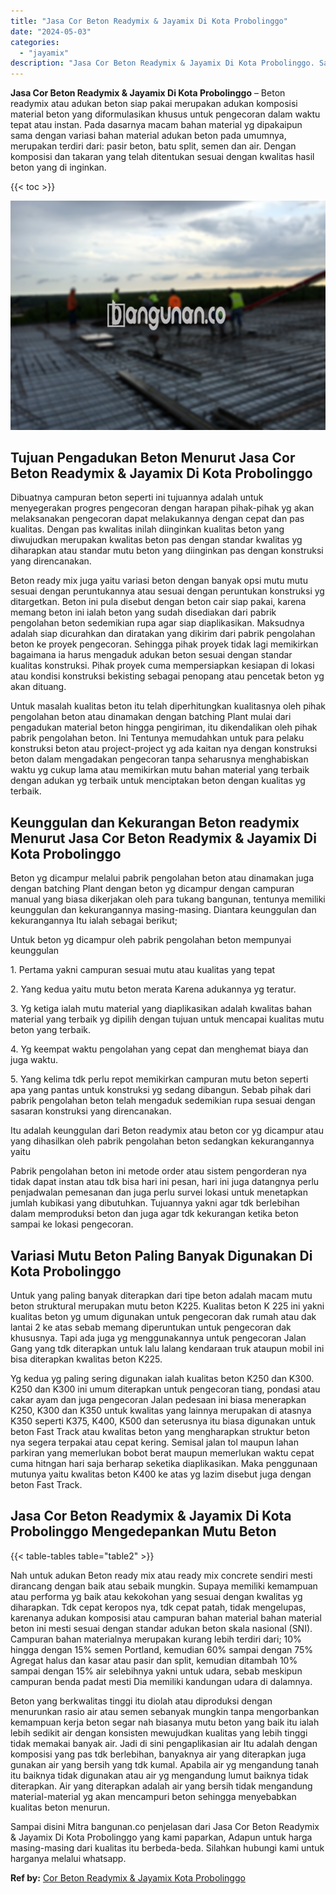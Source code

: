 ```yaml
---
title: "Jasa Cor Beton Readymix & Jayamix Di Kota Probolinggo"
date: "2024-05-03"
categories: 
  - "jayamix"
description: "Jasa Cor Beton Readymix & Jayamix Di Kota Probolinggo. Sampai disini Mitra bangunan.co penjelasan dari Jasa Cor Beton Readymix & Jayamix Di Kota Probolinggo..."
---
```


**Jasa Cor Beton Readymix & Jayamix Di Kota Probolinggo** – Beton readymix atau adukan beton siap pakai merupakan adukan komposisi material beton yang diformulasikan khusus untuk pengecoran dalam waktu tepat atau instan. Pada dasarnya macam bahan material yg dipakaipun sama dengan variasi bahan material adukan beton pada umumnya, merupakan terdiri dari: pasir beton, batu split, semen dan air. Dengan komposisi dan takaran yang telah ditentukan sesuai dengan kwalitas hasil beton yang di inginkan.

{{< toc >}}

![Jasa Cor Beton Readymix & Jayamix Di Kota Probolinggo](/images/jasa-cor-readymix-38.png)

## Tujuan Pengadukan Beton Menurut Jasa Cor Beton Readymix & Jayamix Di Kota Probolinggo

Dibuatnya campuran beton seperti ini tujuannya adalah untuk menyegerakan progres pengecoran dengan harapan pihak-pihak yg akan melaksanakan pengecoran dapat melakukannya dengan cepat dan pas kualitas. Dengan pas kwalitas inilah diinginkan kualitas beton yang diwujudkan merupakan kwalitas beton pas dengan standar kwalitas yg diharapkan atau standar mutu beton yang diinginkan pas dengan konstruksi yang direncanakan.

Beton ready mix juga yaitu variasi beton dengan banyak opsi mutu mutu sesuai dengan peruntukannya atau sesuai dengan peruntukan konstruksi yg ditargetkan. Beton ini pula disebut dengan beton cair siap pakai, karena memang beton ini ialah beton yang sudah disediakan dari pabrik pengolahan beton sedemikian rupa agar siap diaplikasikan. Maksudnya adalah siap dicurahkan dan diratakan yang dikirim dari pabrik pengolahan beton ke proyek pengecoran. Sehingga pihak proyek tidak lagi memikirkan bagaimana ia harus mengaduk adukan beton sesuai dengan standar kualitas konstruksi. Pihak proyek cuma mempersiapkan kesiapan di lokasi atau kondisi konstruksi bekisting sebagai penopang atau pencetak beton yg akan dituang.

Untuk masalah kualitas beton itu telah diperhitungkan kualitasnya oleh pihak pengolahan beton atau dinamakan dengan batching Plant mulai dari pengadukan material beton hingga pengiriman, itu dikendalikan oleh pihak pabrik pengolahan beton. Ini Tentunya memudahkan untuk para pelaku konstruksi beton atau project-project yg ada kaitan nya dengan konstruksi beton dalam mengadakan pengecoran tanpa seharusnya menghabiskan waktu yg cukup lama atau memikirkan mutu bahan material yang terbaik dengan adukan yg terbaik untuk menciptakan beton dengan kualitas yg terbaik.

## Keunggulan dan Kekurangan Beton readymix Menurut Jasa Cor Beton Readymix & Jayamix Di Kota Probolinggo

Beton yg dicampur melalui pabrik pengolahan beton atau dinamakan juga dengan batching Plant dengan beton yg dicampur dengan campuran manual yang biasa dikerjakan oleh para tukang bangunan, tentunya memiliki keunggulan dan kekurangannya masing-masing. Diantara keunggulan dan kekurangannya Itu ialah sebagai berikut;

Untuk beton yg dicampur oleh pabrik pengolahan beton mempunyai keunggulan

1\. Pertama yakni campuran sesuai mutu atau kualitas yang tepat

2\. Yang kedua yaitu mutu beton merata Karena adukannya yg teratur.

3\. Yg ketiga ialah mutu material yang diaplikasikan adalah kwalitas bahan material yang terbaik yg dipilih dengan tujuan untuk mencapai kualitas mutu beton yang terbaik.

4\. Yg keempat waktu pengolahan yang cepat dan menghemat biaya dan juga waktu.

5\. Yang kelima tdk perlu repot memikirkan campuran mutu beton seperti apa yang pantas untuk konstruksi yg sedang dibangun. Sebab pihak dari pabrik pengolahan beton telah mengaduk sedemikian rupa sesuai dengan sasaran konstruksi yang direncanakan.

Itu adalah keunggulan dari Beton readymix atau beton cor yg dicampur atau yang dihasilkan oleh pabrik pengolahan beton sedangkan kekurangannya yaitu

Pabrik pengolahan beton ini metode order atau sistem pengorderan nya tidak dapat instan atau tdk bisa hari ini pesan, hari ini juga datangnya perlu penjadwalan pemesanan dan juga perlu survei lokasi untuk menetapkan jumlah kubikasi yang dibutuhkan. Tujuannya yakni agar tdk berlebihan dalam memproduksi beton dan juga agar tdk kekurangan ketika beton sampai ke lokasi pengecoran.

## Variasi Mutu Beton Paling Banyak Digunakan Di Kota Probolinggo

Untuk yang paling banyak diterapkan dari tipe beton adalah macam mutu beton struktural merupakan mutu beton K225. Kualitas beton K 225 ini yakni kualitas beton yg umum digunakan untuk pengecoran dak rumah atau dak lantai 2 ke atas sebab memang diperuntukan untuk pengecoran dak khususnya. Tapi ada juga yg menggunakannya untuk pengecoran Jalan Gang yang tdk diterapkan untuk lalu lalang kendaraan truk ataupun mobil ini bisa diterapkan kwalitas beton K225.

Yg kedua yg paling sering digunakan ialah kualitas beton K250 dan K300. K250 dan K300 ini umum diterapkan untuk pengecoran tiang, pondasi atau cakar ayam dan juga pengecoran Jalan pedesaan ini biasa menerapkan K250, K300 dan K350 untuk kwalitas yang lainnya merupakan di atasnya K350 seperti K375, K400, K500 dan seterusnya itu biasa digunakan untuk beton Fast Track atau kwalitas beton yang mengharapkan struktur beton nya segera terpakai atau cepat kering. Semisal jalan tol maupun lahan parkiran yang memerlukan bobot berat maupun memerlukan waktu cepat cuma hitngan hari saja berharap seketika diaplikasikan. Maka penggunaan mutunya yaitu kwalitas beton K400 ke atas yg lazim disebut juga dengan beton Fast Track.

## Jasa Cor Beton Readymix & Jayamix Di Kota Probolinggo Mengedepankan Mutu Beton

{{< table-tables table="table2" >}}

Nah untuk adukan Beton ready mix atau ready mix concrete sendiri mesti dirancang dengan baik atau sebaik mungkin. Supaya memiliki kemampuan atau performa yg baik atau kekokohan yang sesuai dengan kwalitas yg diharapkan. Tdk cepat keropos nya, tdk cepat patah, tidak mengelupas, karenanya adukan komposisi atau campuran bahan material bahan material beton ini mesti sesuai dengan standar adukan beton skala nasional (SNI). Campuran bahan materialnya merupakan kurang lebih terdiri dari; 10% hingga dengan 15% semen Portland, kemudian 60% sampai dengan 75% Agregat halus dan kasar atau pasir dan split, kemudian ditambah 10% sampai dengan 15% air selebihnya yakni untuk udara, sebab meskipun campuran benda padat mesti Dia memiliki kandungan udara di dalamnya.

Beton yang berkwalitas tinggi itu diolah atau diproduksi dengan menurunkan rasio air atau semen sebanyak mungkin tanpa mengorbankan kemampuan kerja beton segar nah biasanya mutu beton yang baik itu ialah lebih sedikit air dengan konsisten mewujudkan kualitas yang lebih tinggi tidak memakai banyak air. Jadi di sini pengaplikasian air Itu adalah dengan komposisi yang pas tdk berlebihan, banyaknya air yang diterapkan juga gunakan air yang bersih yang tdk kumal. Apabila air yg mengandung tanah itu baiknya tidak digunakan atau air yg mengandung lumut baiknya tidak diterapkan. Air yang diterapkan adalah air yang bersih tidak mengandung material-material yg akan mencampuri beton sehingga menyebabkan kualitas beton menurun.

Sampai disini Mitra bangunan.co penjelasan dari Jasa Cor Beton Readymix & Jayamix Di Kota Probolinggo yang kami paparkan, Adapun untuk harga masing-masing dari kualitas itu berbeda-beda. Silahkan hubungi kami untuk harganya melalui whatsapp.

**Ref by:** [Cor Beton Readymix & Jayamix Kota Probolinggo](https://id.wikipedia.org/wiki/Cor)
